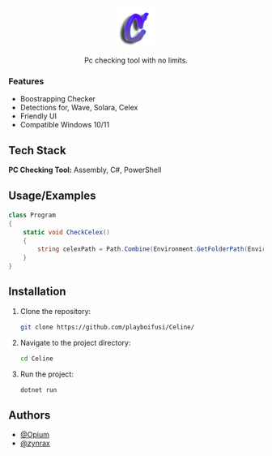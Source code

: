 <div align="center">
  <img src="https://raw.githubusercontent.com/playboifusi/Celine/main/Images/Untitled.png" width="80" height="80"/>
  <p>
    Pc checking tool with no limits.
  </p>
</div>

### Features

- Boostrapping Checker
- Detections for, Wave, Solara, Celex
- Friendly UI
- Compatible Windows 10/11
## Tech Stack

**PC Checking Tool:** Assembly, C#, PowerShell


## Usage/Examples

```csharp
class Program
{
    static void CheckCelex()
    {
        string celexPath = Path.Combine(Environment.GetFolderPath(Environment.SpecialFolder.ApplicationData), "celex-v2");
    }
}
```
## Installation

1. Clone the repository:

    ```bash
    git clone https://github.com/playboifusi/Celine/
    ```

2. Navigate to the project directory:

    ```bash
    cd Celine
    ```

3. Run the project:

    ```bash
    dotnet run
    ```

## Authors

- [@Opium](https://github.com/playboifusi)
- [@zynrax](https://github.com/zynraxx)
